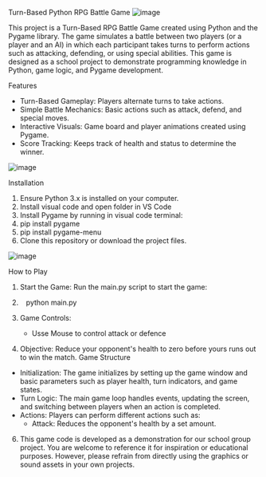 Turn-Based Python RPG Battle Game
![image](https://github.com/user-attachments/assets/a2944342-7caf-461a-a1c5-4bed5dc5939c)

This project is a Turn-Based RPG Battle Game created using Python and the Pygame library. The game simulates a battle between two players (or a player and an AI) in which each participant takes turns to perform actions such as attacking, defending, or using special abilities. This game is designed as a school project to demonstrate programming knowledge in Python, game logic, and Pygame development.

Features
* Turn-Based Gameplay: Players alternate turns to take actions.
* Simple Battle Mechanics: Basic actions such as attack, defend, and special moves.
* Interactive Visuals: Game board and player animations created using Pygame.
* Score Tracking: Keeps track of health and status to determine the winner.

![image](https://github.com/user-attachments/assets/011da118-2036-46d5-b029-c4de6747283b)

  
Installation
1. Ensure Python 3.x is installed on your computer.
2. Install visual code and open folder in VS Code
3. Install Pygame by running in visual code terminal:
4.   pip install pygame
5.   pip install pygame-menu
6. Clone this repository or download the project files.

![image](https://github.com/user-attachments/assets/b9abcaf6-a84b-49cb-9b89-8840d4740ec5)

   
How to Play
1. Start the Game: Run the main.py script to start the game:
2.    python main.py
     
4. Game Controls:
    * Usse Mouse to control attack or defence      
      
5. Objective: Reduce your opponent's health to zero before yours runs out to win the match.
Game Structure
* Initialization: The game initializes by setting up the game window and basic parameters such as player health, turn indicators, and game states.
* Turn Logic: The main game loop handles events, updating the screen, and switching between players when an action is completed.
* Actions: Players can perform different actions such as:
    * Attack: Reduces the opponent's health by a set amount.

6. This game code is developed as a demonstration for our school group project. You are welcome to reference it for inspiration or educational purposes.
However, please refrain from directly using the graphics or sound assets in your own projects.
    
      




